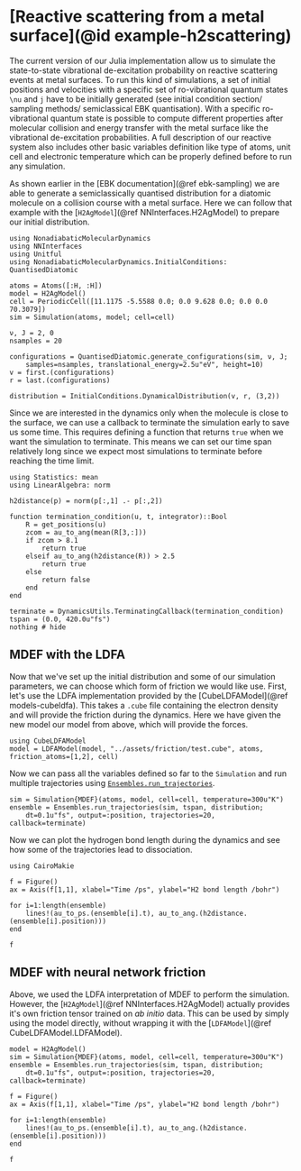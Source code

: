 # [Reactive scattering from a metal surface](@id example-h2scattering)

The current version of our Julia implementation allow us to simulate the state-to-state
vibrational de-excitation probability on reactive scattering events at metal surfaces.
To run this kind of simulations, a set of initial positions and velocities with a specific
set of ro-vibrational quantum states ``\nu`` and ``j`` have to be initially generated
(see initial condition section/ sampling methods/ semiclassical EBK quantisation).
With a specific ro-vibrational quantum state is possible to compute different properties
after molecular collision and energy transfer with the metal surface like the vibrational
de-excitation probabilities.
A full description of our reactive system also includes other basic variables definition
like type of atoms, unit cell and electronic temperature which can be properly defined
before to run any simulation.

As shown earlier in the [EBK documentation](@ref ebk-sampling) we are able to generate
a semiclassically quantised distribution for a diatomic molecule on a collision course
with a metal surface.
Here we can follow that example with the [`H2AgModel`](@ref NNInterfaces.H2AgModel)
to prepare our initial distribution.

```@example h2scatter
using NonadiabaticMolecularDynamics
using NNInterfaces
using Unitful
using NonadiabaticMolecularDynamics.InitialConditions: QuantisedDiatomic

atoms = Atoms([:H, :H])
model = H2AgModel()
cell = PeriodicCell([11.1175 -5.5588 0.0; 0.0 9.628 0.0; 0.0 0.0 70.3079])
sim = Simulation(atoms, model; cell=cell)

ν, J = 2, 0
nsamples = 20

configurations = QuantisedDiatomic.generate_configurations(sim, ν, J;
    samples=nsamples, translational_energy=2.5u"eV", height=10)
v = first.(configurations)
r = last.(configurations)

distribution = InitialConditions.DynamicalDistribution(v, r, (3,2))
```

Since we are interested in the dynamics only when the molecule is close to the surface,
we can use a callback to terminate the simulation early to save us some time.
This requires defining a function that returns `true` when we want the simulation to
terminate.
This means we can set our time span relatively long since we expect most simulations to
terminate before reaching the time limit.

```@example h2scatter
using Statistics: mean
using LinearAlgebra: norm

h2distance(p) = norm(p[:,1] .- p[:,2])

function termination_condition(u, t, integrator)::Bool
    R = get_positions(u)
    zcom = au_to_ang(mean(R[3,:]))
    if zcom > 8.1
        return true
    elseif au_to_ang(h2distance(R)) > 2.5
        return true
    else
        return false
    end
end

terminate = DynamicsUtils.TerminatingCallback(termination_condition)
tspan = (0.0, 420.0u"fs")
nothing # hide
```

## MDEF with the LDFA

Now that we've set up the initial distribution and some of our simulation parameters,
we can choose which form of friction we would like use.
First, let's use the LDFA implementation provided by the
[CubeLDFAModel](@ref models-cubeldfa).
This takes a `.cube` file containing the electron density and will provide the friction
during the dynamics.
Here we have given the new model our model from above, which will provide the forces.

```@example h2scatter
using CubeLDFAModel
model = LDFAModel(model, "../assets/friction/test.cube", atoms, friction_atoms=[1,2], cell)
```

Now we can pass all the variables defined so far to the `Simulation` and run multiple
trajectories using [`Ensembles.run_trajectories`](@ref).
```@example h2scatter
sim = Simulation{MDEF}(atoms, model, cell=cell, temperature=300u"K")
ensemble = Ensembles.run_trajectories(sim, tspan, distribution;
    dt=0.1u"fs", output=:position, trajectories=20, callback=terminate)
```

Now we can plot the hydrogen bond length during the dynamics and see how some
of the trajectories lead to dissociation.
```@example h2scatter
using CairoMakie

f = Figure()
ax = Axis(f[1,1], xlabel="Time /ps", ylabel="H2 bond length /bohr")

for i=1:length(ensemble)
    lines!(au_to_ps.(ensemble[i].t), au_to_ang.(h2distance.(ensemble[i].position)))
end

f
```

## MDEF with neural network friction 

Above, we used the LDFA interpretation of MDEF to perform the simulation.
However, the [`H2AgModel`](@ref NNInterfaces.H2AgModel) actually provides it's own
friction tensor trained on *ab initio* data.
This can be used by simply using the model directly, without wrapping it with the
[`LDFAModel`](@ref CubeLDFAModel.LDFAModel).

```@example h2scatter
model = H2AgModel()
sim = Simulation{MDEF}(atoms, model, cell=cell, temperature=300u"K")
ensemble = Ensembles.run_trajectories(sim, tspan, distribution;
    dt=0.1u"fs", output=:position, trajectories=20, callback=terminate)

f = Figure()
ax = Axis(f[1,1], xlabel="Time /ps", ylabel="H2 bond length /bohr")

for i=1:length(ensemble)
    lines!(au_to_ps.(ensemble[i].t), au_to_ang.(h2distance.(ensemble[i].position)))
end

f
```
